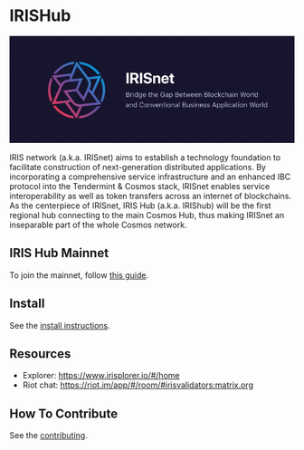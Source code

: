 # IRISHub
![banner](./docs/pics/iris.jpg)


IRIS network (a.k.a. IRISnet) aims to establish a technology foundation to facilitate construction of next-generation distributed applications. By incorporating a comprehensive service infrastructure and an enhanced IBC protocol into the Tendermint & Cosmos stack, IRISnet enables service interoperability as well as token transfers across an internet of blockchains.
As the centerpiece of IRISnet, IRIS Hub (a.k.a. IRIShub) will be the first regional hub connecting to the main Cosmos Hub, thus making IRISnet an inseparable part of the whole Cosmos network.


## IRIS Hub Mainnet

To join the mainnet, follow
[this guide](https://www.irisnet.org/docs/get-started/Join-the-Mainnet.html).

## Install

See the 
[install instructions](https://www.irisnet.org/docs/software/How-to-install-irishub.html).

## Resources

* Explorer: https://www.irisplorer.io/#/home
* Riot chat: https://riot.im/app/#/room/#irisvalidators:matrix.org

## How To Contribute

See the [contributing](./CONTRIBUTING.md).
